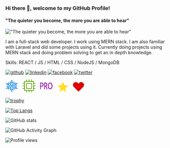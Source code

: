 ### Hi there 👋, welcome to my GitHub Profile!
#### "The quieter you become, the more you are able to hear"
!["The quieter you become, the more you are able to hear"](https://i.ibb.co/DL5vxZY/Fuad-Git-Hub-Banner.png)

I am a full-stack web developer. I work using MERN stack. I am also familiar with Laravel and did some projects using it. Currently doing projects using MERN stack and doing problem solving to get an in depth knowledge.

Skills: REACT / JS / HTML / CSS / NodeJS / MongoDB



[<img src='https://cdn.jsdelivr.net/npm/simple-icons@3.0.1/icons/github.svg' alt='github' height='40'>](https://github.com/fuadmiazi)  [<img src='https://cdn.jsdelivr.net/npm/simple-icons@3.0.1/icons/linkedin.svg' alt='linkedin' height='40'>](https://www.linkedin.com/in/fuadmiazi/)  [<img src='https://cdn.jsdelivr.net/npm/simple-icons@3.0.1/icons/facebook.svg' alt='facebook' height='40'>](https://www.facebook.com/fuadmiazi)  [<img src='https://cdn.jsdelivr.net/npm/simple-icons@3.0.1/icons/twitter.svg' alt='twitter' height='40'>](https://twitter.com/fuadisawesome)  

<a href='https://archiveprogram.github.com/'><img src='https://raw.githubusercontent.com/acervenky/animated-github-badges/master/assets/acbadge.gif' width='40' height='40'></a> <a href='https://docs.github.com/en/developers'><img src='https://raw.githubusercontent.com/acervenky/animated-github-badges/master/assets/devbadge.gif' width='40' height='40'></a> <a href='https://github.com/pricing'><img src='https://raw.githubusercontent.com/acervenky/animated-github-badges/master/assets/pro.gif' width='40' height='40'></a> <a href='https://stars.github.com/'><img src='https://raw.githubusercontent.com/acervenky/animated-github-badges/master/assets/starbadge.gif' width='35' height='35'></a> <a href='https://docs.github.com/en/github/supporting-the-open-source-community-with-github-sponsors'><img src='https://raw.githubusercontent.com/acervenky/animated-github-badges/master/assets/sponsorbadge.gif' width='35' height='35'></a> 

[![trophy](https://github-profile-trophy.vercel.app/?username=fuadmiazi)](https://github.com/ryo-ma/github-profile-trophy)

[![Top Langs](https://github-readme-stats.vercel.app/api/top-langs/?username=fuadmiazi)](https://github.com/anuraghazra/github-readme-stats)

![GitHub stats](https://github-readme-stats.vercel.app/api?username=fuadmiazi&show_icons=true&count_private=true)  

![GitHub Activity Graph](https://activity-graph.herokuapp.com/graph?username=fuadmiazi)  

![Profile views](https://gpvc.arturio.dev/fuadmiazi)  

